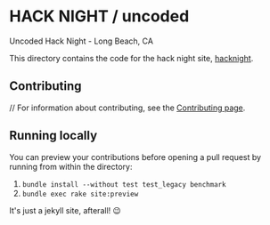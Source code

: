 # HACK NIGHT / uncoded 
Uncoded Hack Night - Long Beach, CA

This directory contains the code for the hack night site, [hacknight](https://hacknightlbc.github.io).

## Contributing

// For information about contributing, see the [Contributing page](https://hacknightlbc.github.io/contributing/).

## Running locally

You can preview your contributions before opening a pull request by running from within the directory:

1. `bundle install --without test test_legacy benchmark`
2. `bundle exec rake site:preview`

It's just a jekyll site, afterall! :wink:
